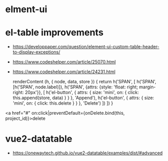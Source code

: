 # elment-ui

# el-table improvements
- https://developpaper.com/question/element-ui-custom-table-header-to-display-exceptions/
- https://www.codeshelper.com/article/25070.html
- https://www.codeshelper.com/article/24231.html


  renderContent (h, { node, data, store }) {
    return h('SPAN', [
      h('SPAN', [h('SPAN', node.label)]),
      h('SPAN', {attrs: {style: 'float: right; margin-right: 20px'}}, [
        h('el-button', { attrs: { size: 'mini', on: { click: this.append(store, data) } } }, 'Append'),
        h('el-button', { attrs: { size: 'mini', on: { click: this.delete } } }, 'Delete')
      ])
    ])
  }
  

<a href="#" on:click|preventDefault={onDelete.bind(this, project_id)}>delete</a>



# vue2-datatable
- https://onewaytech.github.io/vue2-datatable/examples/dist/#advanced
